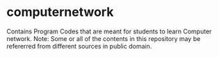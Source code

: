 # computernetwork
Contains Program Codes that are meant for students to learn Computer network.
Note: Some or all of the contents in this repository may be refererred from different sources in public domain.
